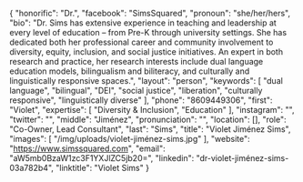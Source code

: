 {
  "honorific": "Dr.",
  "facebook": "SimsSquared",
  "pronoun": "she/her/hers",
  "bio": "Dr. Sims has extensive experience in teaching and leadership at every level of education – from Pre-K through university settings. She has dedicated both her professional career and community involvement to diversity, equity, inclusion, and social justice initiatives. An expert in both research and practice, her research interests include dual language education models, bilingualism and biliteracy, and culturally and linguistically responsive spaces.",
  "layout": "person",
  "keywords": [
    "dual language",
    "bilingual",
    "DEI",
    "social justice",
    "liberation",
    "culturally responsive",
    "linguistically diverse"
  ],
  "phone": "8609449306",
  "first": "Violet",
  "expertise": [
    "Diversity & Inclusion",
    "Education"
  ],
  "instagram": "",
  "twitter": "",
  "middle": "Jiménez",
  "pronunciation": "",
  "location": [],
  "role": "Co-Owner, Lead Consultant",
  "last": "Sims",
  "title": "Violet Jiménez Sims",
  "images": [
    "/img/uploads/violet-jiménez-sims.jpg"
  ],
  "website": "https://www.simssquared.com",
  "email": "aW5mb0BzaW1zc3F1YXJlZC5jb20=",
  "linkedin": "dr-violet-jiménez-sims-03a782b4",
  "linktitle": "Violet Sims"
}